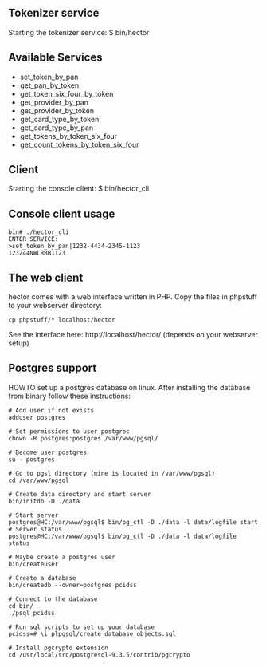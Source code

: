 Tokenizer service
-----------------
Starting the tokenizer service:
    $ bin/hector


Available Services
--------
- set_token_by_pan
- get_pan_by_token
- get_token_six_four_by_token
- get_provider_by_pan
- get_provider_by_token
- get_card_type_by_token
- get_card_type_by_pan
- get_tokens_by_token_six_four
- get_count_tokens_by_token_six_four


Client
------
Starting the console client:
    $ bin/hector_cli


Console client usage
--------------
    bin# ./hector_cli 
    ENTER SERVICE:
    >set_token_by_pan|1232-4434-2345-1123
    123244NWLRBB1123    


The web client
--------------
hector comes with a web interface written in PHP. Copy the files in phpstuff to your webserver directory:

    cp phpstuff/* localhost/hector


See the interface here: http://localhost/hector/ (depends on your webserver setup)


Postgres support
----------------
HOWTO set up a postgres database on linux. After installing the database from binary follow these instructions:

    # Add user if not exists
    adduser postgres

    # Set permissions to user postgres
    chown -R postgres:postgres /var/www/pgsql/

    # Become user postgres
    su - postgres

    # Go to pgsl directory (mine is located in /var/www/pgsql)
    cd /var/www/pgsql

    # Create data directory and start server
    bin/initdb -D ./data

    # Start server
    postgres@HC:/var/www/pgsql$ bin/pg_ctl -D ./data -l data/logfile start
    # Server status
    postgres@HC:/var/www/pgsql$ bin/pg_ctl -D ./data -l data/logfile status

    # Maybe create a postgres user
    bin/createuser 

    # Create a database
    bin/createdb --owner=postgres pcidss

    # Connect to the database
    cd bin/
    ./psql pcidss

    # Run sql scripts to set up your database
    pcidss=# \i plpgsql/create_database_objects.sql 

    # Install pgcrypto extension
    cd /usr/local/src/postgresql-9.3.5/contrib/pgcrypto
